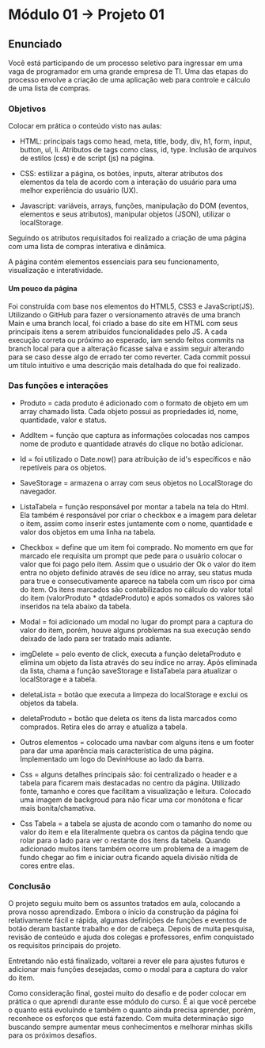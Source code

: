 # Módulo 01 -> Projeto 01 
<h2>Enunciado</h2>
<p>     Você está participando de um processo seletivo para ingressar em uma vaga de programador
em uma grande empresa de TI. Uma das etapas do processo envolve a criação de uma
aplicação web para controle e cálculo de uma lista de compras.</p>

<h3>Objetivos</h3>
<p>Colocar em prática o conteúdo visto nas aulas:</p>

- HTML: principais tags como head, meta, title, body, div, h1, form, input, button, ul, li. Atributos de tags como class, id, type. Inclusão de arquivos de estilos (css) e de script (js) na página.

- CSS: estilizar a página, os botões, inputs, alterar atributos dos elementos da tela de acordo com a interação do usuário para uma melhor experiência do usuário (UX).

- Javascript: variáveis, arrays, funções, manipulação do DOM (eventos, elementos e seus atributos), manipular objetos (JSON), utilizar o localStorage.

<p>Seguindo os atributos requisitados foi realizado a criação de uma página com uma lista de compras interativa e dinâmica.</p>
<p>A página contém elementos essenciais para seu funcionamento, visualização e interatividade.</p>
<h4>Um pouco da página</h4>
<p>
Foi construída com base nos elementos do HTML5, CSS3 e JavaScript(JS). Utilizando o GitHub para fazer o versionamento através de uma branch Main e uma branch local, foi criado a base do site em HTML com seus principais itens a serem atribuídos funcionalidades pelo JS. A cada execução correta ou próximo ao esperado, iam sendo feitos commits na branch local para que a alteração ficasse salva e assim seguir alterando para se caso desse algo de errado ter como reverter. Cada commit possui um título intuitivo e uma descrição mais detalhada do que foi realizado.</p>

<h3>Das funções e interações</h3>
<p>
    
- Produto = cada produto é adicionado com o formato de objeto em um array chamado lista. Cada objeto possui as propriedades id, nome, quantidade, valor e status.
    
- AddItem = função que captura as informações colocadas nos campos nome de produto e quantidade através do clique no botão adicionar.
    
- Id = foi utilizado o Date.now() para atribuição de id's específicos e não repetíveis para os objetos. 
    
- SaveStorage = armazena o array com seus objetos no LocalStorage do navegador.
    
- ListaTabela = função responsável por montar a tabela na tela do Html. Ela também é responsável por criar o checkbox e a imagem para deletar o item, assim como inserir estes juntamente com o nome, quantidade e valor dos objetos em uma linha na tabela.
    
- Checkbox = define que um item foi comprado. No momento em que for marcado ele requisita um prompt que pede para o usuário colocar o valor que foi pago pelo item. Assim que o usuário der Ok o valor do item entra no objeto definido através de seu ídice no array, seu status muda para true e consecutivamente aparece na tabela com um risco por cima do item. Os itens marcados são contabilizados no cálculo do valor total do item (valorProduto * qtdadeProduto) e após somados os valores são inseridos na tela abaixo da tabela.
    
- Modal = foi adicionado um modal no lugar do prompt para a captura do valor do item, porém, houve alguns problemas na sua execução sendo deixado de lado para ser tratado mais adiante. 
    
- imgDelete = pelo evento de click, executa a função deletaProduto e elimina um objeto da lista através do seu índice no array. Após eliminada da lista, chama a função saveStorage e listaTabela para atualizar o localStorage e a tabela.
    
- deletaLista = botão que executa a limpeza do localStorage e exclui os objetos da tabela.
    
- deletaProduto = botão que deleta os itens da lista marcados como comprados. Retira eles do array e atualiza a tabela.
    
- Outros elementos = colocado uma navbar com alguns itens e um footer para dar uma aparência mais característica de uma página. Implementado um logo do DevinHouse ao lado da barra. 
    
- Css = alguns detalhes principais são: foi centralizado o header e a tabela para ficarem mais destacadas no centro da página. Utilizado fonte, tamanho e cores que facilitam a visualização e leitura. Colocado uma imagem de backgroud para não ficar uma cor monótona e ficar mais bonita/chamativa.
    
- Css Tabela = a tabela se ajusta de acondo com o tamanho do nome ou valor do item e ela literalmente quebra os cantos da página tendo que rolar para o lado para ver o restante dos itens da tabela. Quando adicionado muitos itens também ocorre um problema de a imagem de fundo chegar ao fim e iniciar outra ficando aquela divisão nítida de cores entre elas.</p>


<h3>Conclusão</h3>

<p>O projeto seguiu muito bem os assuntos tratados em aula, colocando a prova nosso aprendizado. Embora o início da construção da página foi relativamente fácil e rápida, algumas definições de funções e eventos de botão deram bastante trabalho e dor de cabeça. Depois de muita pesquisa, revisão de conteúdo e ajuda dos colegas e professores, enfim conquistado os requisitos principais do projeto.</p>
<p>Entretando não está finalizado, voltarei a rever ele para ajustes futuros e adicionar mais funções desejadas, como o modal para a captura do valor do item.</p>
<p>Como consideração final, gostei muito do desafio e de poder colocar em prática o que aprendi durante esse módulo do curso. É ai que você percebe o quanto está evoluíndo e  também o quanto ainda precisa aprender, porém, reconhece os esforços que está fazendo. 
Com muita determinação sigo buscando sempre aumentar meus conhecimentos e melhorar minhas skills para os próximos desafios.</p>
